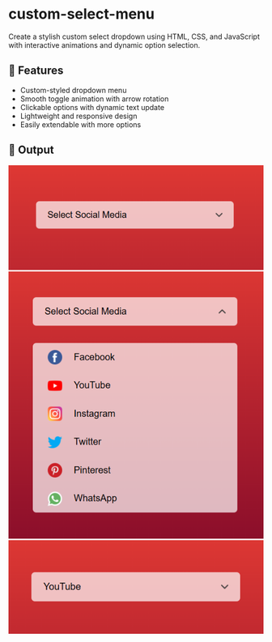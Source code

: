 # custom-select-menu
Create a stylish custom select dropdown using HTML, CSS, and JavaScript with interactive animations and dynamic option selection.

## 🧩 Features
- Custom-styled dropdown menu
- Smooth toggle animation with arrow rotation
- Clickable options with dynamic text update
- Lightweight and responsive design
- Easily extendable with more options

## 📸 Output
![Custom Select Menu Output 1](Images/Output/image1.png)  
![Custom Select Menu Output 2](Images/Output/image2.png)  
![Custom Select Menu Output 3](Images/Output/image3.png)  